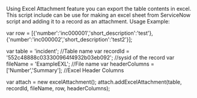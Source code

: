 Using Excel Attachment feature you can export the table contents in excel. This script include can be use for making an excel sheet from ServiceNow script and adding it to a record as an attachment. Usage Example:

var row = [{'number':'inc000001','short_description':'test'},{'number':'inc000002','short_description':'test2'}];

var table = 'incident'; //Table name var recordId = '552c48888c033300964f4932b03eb092'; //sysid of the record var fileName = 'ExampleEXL'; //File name var headerColumns = ['Number','Summary']; //Excel Header Columns

var attach = new excelAttachment(); attach.addExcelAttachment(table, recordId, fileName, row, headerColumns);
